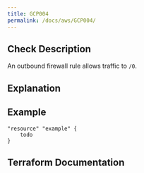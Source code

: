 ```yaml
---
title: GCP004
permalink: /docs/aws/GCP004/
---
```



## Check Description

An outbound firewall rule allows traffic to `/0`.

## Explanation

## Example

```
"resource" "example" {
	todo
}
```

## Terraform Documentation
